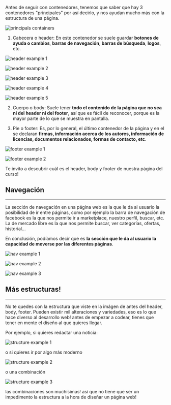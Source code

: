 Antes de seguir con contenedores, tenemos que saber que hay 3 contenedores "principales" por así decirlo, y nos ayudan mucho más con la estructura de una página.

![principals containers](https://www.lucushost.com/blog/wp-content/uploads/2019/04/partes-de-una-pagina-web-estructura-1.png)

1. Cabecera o header: En este contenedor se suele guardar **botones de ayuda o cambios**, **barras de navegación**, **barras de búsqueda**, **logos**, etc. 

![header example 1](https://res.cloudinary.com/dnej4lrcz/image/upload/v1662436811/ovdevcourse/html%20fundamentos/Estructura%20de%20p%C3%A1ginas/header1_jejf3b.png)

![header example 2](https://res.cloudinary.com/dnej4lrcz/image/upload/v1662436811/ovdevcourse/html%20fundamentos/Estructura%20de%20p%C3%A1ginas/header2_wduexy.png)

![header example 3](https://res.cloudinary.com/dnej4lrcz/image/upload/v1662436811/ovdevcourse/html%20fundamentos/Estructura%20de%20p%C3%A1ginas/header3_mggj67.png)

![header example 4](https://res.cloudinary.com/dnej4lrcz/image/upload/v1662436812/ovdevcourse/html%20fundamentos/Estructura%20de%20p%C3%A1ginas/header4_my3bvk.png)

![header example 5](https://res.cloudinary.com/dnej4lrcz/image/upload/v1662436812/ovdevcourse/html%20fundamentos/Estructura%20de%20p%C3%A1ginas/header5_ir8xxm.png)

2. Cuerpo o body: Suele tener **todo el contenido de la página que no sea ni del header ni del footer**, así que es fácil de reconocer, porque es la mayor parte de lo que se muestra en pantalla.

3. Pie o footer: Es, por lo general, el último contenedor de la página y en el se declaran **firmas, información acerca de los autores, información de licencias, documentos relacionados, formas de contacto, etc**.

![footer example 1](https://res.cloudinary.com/dnej4lrcz/image/upload/v1662436812/ovdevcourse/html%20fundamentos/Estructura%20de%20p%C3%A1ginas/footer1_l0o8cw.png)

![footer example 2](https://res.cloudinary.com/dnej4lrcz/image/upload/v1662436812/ovdevcourse/html%20fundamentos/Estructura%20de%20p%C3%A1ginas/footer2_tpc2dj.png)

Te invito a descubrir cuál es el header, body y footer de nuestra página del curso!

## Navegación
---

La sección de navegación en una página web es la que le da al usuario la posibilidad de ir entre páginas, como por ejemplo la barra de navegación de facebook es la que nos permite ir a marketplace, nuestro perfil, buscar, etc. La de mercado libre es la que nos permite buscar, ver categorías, ofertas, historial...

En conclusión, podíamos decir que es **la sección que le da al usuario la capacidad de moverse por las diferentes páginas**.

![nav example 1](https://res.cloudinary.com/dnej4lrcz/image/upload/v1662437347/ovdevcourse/html%20fundamentos/Estructura%20de%20p%C3%A1ginas/nav1_lo8atf.png)

![nav example 2](https://res.cloudinary.com/dnej4lrcz/image/upload/v1662437347/ovdevcourse/html%20fundamentos/Estructura%20de%20p%C3%A1ginas/nav2_j4sh0b.png)

![nav example 3](https://res.cloudinary.com/dnej4lrcz/image/upload/v1662437347/ovdevcourse/html%20fundamentos/Estructura%20de%20p%C3%A1ginas/nav3_x8202n.png)

## Más estructuras!
---

No te quedes con la estructura que viste en la imágen de antes del header, body, footer. Pueden existir mil alteraciones y variedades, eso es lo que hace diverso al desarrollo web! antes de empezar a codear, tienes que tener en mente el diseño al que quieres llegar.

Por ejemplo, si quieres redactar una noticia:

![structure example 1](https://jairogarciarincon.com/img/clases/1019.jpg)

o si quieres ir por algo más moderno

![structure example 2](https://encrypted-tbn0.gstatic.com/images?q=tbn:ANd9GcT3JhpyaGFyyN83vMXUUvmMscUQCoupxSkth-fvmLwlmMnYyI1Iux2tjQ-R013a28QwqUE&usqp=CAU)

o una combinación

![structure example 3](https://www.abrirllave.com/desarrollo-web/images/estructura-principal-html5.gif)

las combinaciones son muchísimas! así que no tiene que ser un impedimento la estructura a la hora de diseñar un página web!